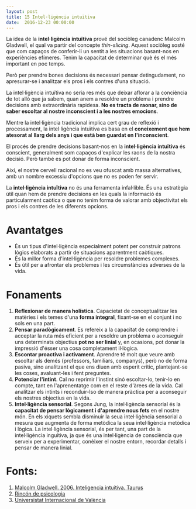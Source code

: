 ```yaml
---
layout: post
title: 15 Intel·ligència intuïtiva
date:  2016-12-23 00:00:00
---
```


La idea de la **intel·ligència intuïtiva** prové del sociòleg canadenc Malcolm Gladwell, el qual va partir del concepte *thin-slicing*. Aquest sociòleg sosté que com capaços de conferir-li un sentit a les situacions basant-nos en experiències efímeres. Tenim la capacitat de determinar què és el més important en poc temps.

Però per prendre bones decisions és necessari pensar detingudament, no apresurar-se i analitzar els pros i els contres d'una situació.

La intel·ligència intuïtiva no seria res més que deixar aflorar a la conciència de tot allò que ja sabem, quan anem a resoldre un problema i prendre decisions amb extraordinària rapidesa. **No es tracta de raonar, sino de saber escoltar al nostre inconscient i a les nostres emocions**.

Mentre la intel·ligència tradicional implica cert grau de reflexió i processament, la intel·ligència intuïtiva es basa en el **coneixement que hem atesorat al llarg dels anys i que està ben guardat en l'inconscient**.

El procés de prendre decisions basant-nos en la **intel·ligència intuïtiva** és conscient, generalment som capaços d'explicar les raons de la nostra decisió. Però també es pot donar de forma inconscient.

Així, el nostre cervell racional no es veu ofuscat amb massa alternatives, amb un nombre excessiu d'opcions que no es poden fer servir.

La **intel·ligència intuïtiva** no és una ferramenta infal·lible. És una estratègia útil quan hem de prendre decisions en les quals la informació és particularment caòtica o que no tenim forma de valorar amb objectivitat els pros i els contres de les diferents opcions.

# Avantatges

- És un tipus d'intel·ligència especialment potent per construir patrons lògics elaborats a partir de situacions aparentment caòtiques.
- És la millor forma d'intel·ligència per resoldre problemes complexes.
- És útil per a afrontar els problemes i les circumstàncies adverses de la vida.

# Fonaments

1. **Reflexionar de manera holística**. Capacietat de conceptualitzar les matèries i els temes d'una **forma integral**, fixant-se en el conjunt i no sols en una part.
2. **Pensar paradògicament**. Es refereix a la capacitat de comprendre i acceptar la ruta més eficient per a resoldre un problema o aconseguir uns determinats objectius **pot no ser linial** y, en ocasions, pot donar la impressió d'ésser una cosa completament il·lògica.
3. **Escontar proactiva i activament**. Aprendre té molt que veure amb escoltar als demés (professors, familiars, companys), però no de forma pasiva, sino analitzant el que ens diuen amb esperit crític, plantejant-se les coses, avaluant-les i fent preguntes.
4. **Potenciar l'intint**. Cal no reprimir l'instint sinó escoltar-lo, tenir-lo en compte, tant en l'aprenentatge com en el reste d'àrees de la vida. Cal analitzar els intints i reconduir-lso de manera pràctica per a aconseguir els nostres objectius en la vida.
5. **Intel·ligència sensorial**. Segons Jung, la intel·ligència sensorial és la **capacitat de pensar lògicament i d'aprendre nous fets** en el nostre món. En els xiquets sembla disminuir la seua intel·ligència sensorial a mesura que augmenta de forma metòdica la seua intel·ligència metòdica i lògica. La intel·ligència sensorial, és per tant, una part de la intel·ligència inguitiva, ja que és una intel·ligència de consciència que serveix per a experimentar, conèixer el nostre entorn, recordar detalls i pensar de manera linial.


# Fonts:

1. [Malcolm Gladwell. 2006. Inteligencia intuitiva. Taurus](http://www.casadellibro.com/libro-inteligencia-intuitiva-por-que-sabemos-la-verdad-en-dos-segundo-s/9788430605910/1043384)
2. [Rincón de psicologia](http://www.rinconpsicologia.com/2015/04/inteligencia-intuïtiva-decidir-pensar.html)
3. [Universistat Internacional de València](http://www.viu.es/que-se-entiende-por-inteligencia-intuïtiva/)
